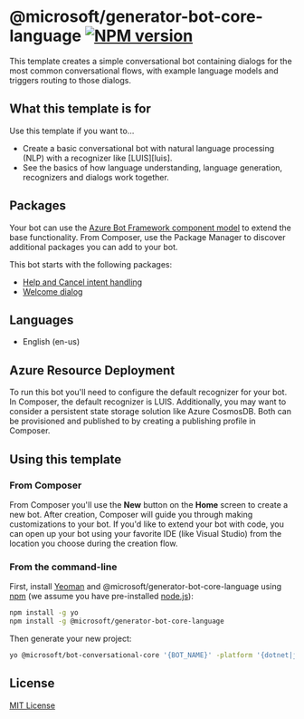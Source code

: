 # @microsoft/generator-bot-core-language [![NPM version][npm-image]][npm-url]

This template creates a simple conversational bot containing dialogs for the most common conversational flows, with example language models and triggers routing to those dialogs.

## What this template is for

Use this template if you want to...

- Create a basic conversational bot with natural language processing (NLP) with a recognizer like [LUIS][luis].
- See the basics of how language understanding, language generation, recognizers and dialogs work together.

## Packages

Your bot can use the [Azure Bot Framework component model](https://aka.ms/ComponentTemplateDocumentation) to extend the base functionality. From Composer, use the Package Manager to discover additional packages you can add to your bot.

This bot starts with the following packages:

- [Help and Cancel intent handling](https://www.nuget.org/packages/Microsoft.Bot.Components.HelpAndCancel/)
- [Welcome dialog](https://www.nuget.org/packages/Microsoft.Bot.Components.Welcome/)

## Languages

- English (en-us)

## Azure Resource Deployment

To run this bot you'll need to configure the default recognizer for your bot. In Composer, the default recognizer is LUIS. Additionally, you may want to consider a persistent state storage solution like Azure CosmosDB. Both can be provisioned and published to by creating a publishing profile in Composer.

## Using this template

### From Composer

From Composer you'll use the **New** button on the **Home** screen to create a new bot. After creation, Composer will guide you through making customizations to your bot. If you'd like to extend your bot with code, you can open up your bot using your favorite IDE (like Visual Studio) from the location you choose during the creation flow.

### From the command-line

First, install [Yeoman][yeoman] and @microsoft/generator-bot-core-language using [npm][npm] (we assume you have pre-installed [node.js][nodejs]):

```bash
npm install -g yo
npm install -g @microsoft/generator-bot-core-language
```

Then generate your new project:

```bash
yo @microsoft/bot-conversational-core '{BOT_NAME}' -platform '{dotnet|js}' -integration '{functions|webapp}'
```

## License

[MIT License][license]

[composer]: https://github.com/microsoft/botframework-composer
[yeoman]: https://yeoman.io
[npm]: https://npmjs.com
[nodejs]: https://nodejs.org/
[license]: https://github.com/microsoft/botframework-components/blob/main/LICENSE

[npm-image]: https://badge.fury.io/js/%40microsoft%2Fgenerator-bot-core-language.svg
[npm-url]: https://www.npmjs.com/package/@microsoft/generator-bot-core-language

